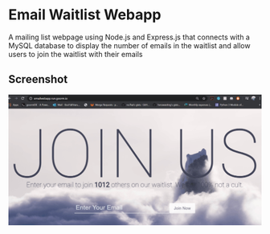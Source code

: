 # Email Waitlist Webapp

A mailing list webpage using Node.js and Express.js that connects with a MySQL database to display the number of emails in the waitlist and allow users to join the waitlist with their emails 

## Screenshot
![alt text](emailwebapp.gif)
